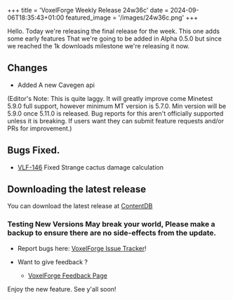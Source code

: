 +++
title = 'VoxelForge Weekly Release 24w36c'
date = 2024-09-06T18:35:43+01:00
featured_image = '/images/24w36c.png'
+++

Hello. Today we're releasing the final release for the week. This one adds some early features That we're going to be added in Alpha 0.5.0 but since we reached the 1k downloads milestone we're releasing it now.


## Changes
 - Added A new Cavegen api

(Editor's Note: This is quite laggy. It will greatly improve come Minetest 5.9.0 full support, however minimum MT version is 5.7.0. Min version will be 5.9.0 once 5.11.0 is released. Bug reports for this aren't officially supported unless it is breaking. If users want they can submit feature requests and/or PRs for improvement.)

## Bugs Fixed.
 - [VLF-146](https://github.com/VoxelForge/VoxelForge/issues/146) Fixed Strange cactus damage calculation


## Downloading the latest release
You can download the latest release at [ContentDB](https://content.minetest.net/packages/VoxelForge/voxelforge)

### Testing New Versions May break your world, Please make a backup to ensure there are no side-effects from the update.

 - Report bugs here:
[VoxelForge Issue Tracker](https://github.com/VoxelForge/VoxelForge/issues)!

- Want to give feedback ?
  - [VoxelForge Feedback Page](https://github.com/VoxelForge/VoxelForge/discussions/141)



Enjoy the new feature. See y'all soon!
